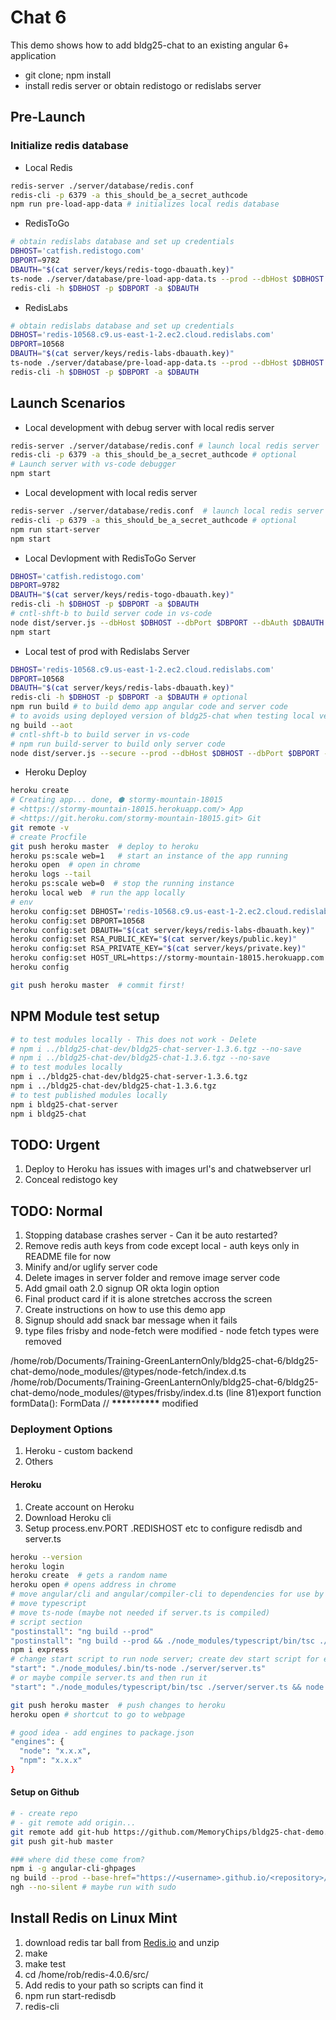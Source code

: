 # Chat 6

This demo shows how to add bldg25-chat to an existing angular 6+ application

- git clone; npm install
- install redis server or obtain redistogo or redislabs server

## Pre-Launch

### Initialize redis database

- Local Redis

```bash
redis-server ./server/database/redis.conf
redis-cli -p 6379 -a this_should_be_a_secret_authcode
npm run pre-load-app-data # initializes local redis database
```

- RedisToGo

```bash
# obtain redislabs database and set up credentials
DBHOST='catfish.redistogo.com'
DBPORT=9782
DBAUTH="$(cat server/keys/redis-togo-dbauath.key)"
ts-node ./server/database/pre-load-app-data.ts --prod --dbHost $DBHOST --dbPort $DBPORT --dbAuth $DBAUTH
redis-cli -h $DBHOST -p $DBPORT -a $DBAUTH
```

- RedisLabs

```bash
# obtain redislabs database and set up credentials
DBHOST='redis-10568.c9.us-east-1-2.ec2.cloud.redislabs.com'
DBPORT=10568
DBAUTH="$(cat server/keys/redis-labs-dbauath.key)"
ts-node ./server/database/pre-load-app-data.ts --prod --dbHost $DBHOST --dbPort $DBPORT --dbAuth $DBAUTH
redis-cli -h $DBHOST -p $DBPORT -a $DBAUTH
```

## Launch Scenarios

- Local development with debug server with local redis server

```bash
redis-server ./server/database/redis.conf # launch local redis server
redis-cli -p 6379 -a this_should_be_a_secret_authcode # optional
# Launch server with vs-code debugger
npm start
```

- Local development with local redis server

```bash
redis-server ./server/database/redis.conf  # launch local redis server
redis-cli -p 6379 -a this_should_be_a_secret_authcode # optional
npm run start-server
npm start
```

- Local Devlopment with RedisToGo Server

```bash
DBHOST='catfish.redistogo.com'
DBPORT=9782
DBAUTH="$(cat server/keys/redis-togo-dbauath.key)"
redis-cli -h $DBHOST -p $DBPORT -a $DBAUTH
# cntl-shft-b to build server code in vs-code
node dist/server.js --dbHost $DBHOST --dbPort $DBPORT --dbAuth $DBAUTH
npm start
```

- Local test of prod with Redislabs Server

```bash
DBHOST='redis-10568.c9.us-east-1-2.ec2.cloud.redislabs.com'
DBPORT=10568
DBAUTH="$(cat server/keys/redis-labs-dbauath.key)"
redis-cli -h $DBHOST -p $DBPORT -a $DBAUTH # optional
npm run build # to build demo app angular code and server code
# to avoids using deployed version of bldg25-chat when testing local version of packages:
ng build --aot
# cntl-shft-b to build server in vs-code
# npm run build-server to build only server code
node dist/server.js --secure --prod --dbHost $DBHOST --dbPort $DBPORT --dbAuth $DBAUTH
```

- Heroku Deploy

```bash
heroku create
# Creating app... done, ⬢ stormy-mountain-18015
# <https://stormy-mountain-18015.herokuapp.com/> App
# <https://git.heroku.com/stormy-mountain-18015.git> Git
git remote -v
# create Procfile
git push heroku master  # deploy to heroku
heroku ps:scale web=1   # start an instance of the app running
heroku open  # open in chrome
heroku logs --tail
heroku ps:scale web=0  # stop the running instance
heroku local web  # run the app locally
# env
heroku config:set DBHOST='redis-10568.c9.us-east-1-2.ec2.cloud.redislabs.com'
heroku config:set DBPORT=10568
heroku config:set DBAUTH="$(cat server/keys/redis-labs-dbauath.key)"
heroku config:set RSA_PUBLIC_KEY="$(cat server/keys/public.key)"
heroku config:set RSA_PRIVATE_KEY="$(cat server/keys/private.key)"
heroku config:set HOST_URL=https://stormy-mountain-18015.herokuapp.com
heroku config

git push heroku master  # commit first!
```

## NPM Module test setup

```bash
# to test modules locally - This does not work - Delete
# npm i ../bldg25-chat-dev/bldg25-chat-server-1.3.6.tgz --no-save
# npm i ../bldg25-chat-dev/bldg25-chat-1.3.6.tgz --no-save
# to test modules locally
npm i ../bldg25-chat-dev/bldg25-chat-server-1.3.6.tgz
npm i ../bldg25-chat-dev/bldg25-chat-1.3.6.tgz
# to test published modules locally
npm i bldg25-chat-server
npm i bldg25-chat
```

## TODO: Urgent

1.  Deploy to Heroku has issues with images url's and chatwebserver url
1.  Conceal redistogo key

## TODO: Normal

1.  Stopping database crashes server - Can it be auto restarted?
2.  Remove redis auth keys from code except local - auth keys only in README file for now
3.  Minify and/or uglify server code
4.  Delete images in server folder and remove image server code
5.  Add gmail oath 2.0 signup OR okta login option
6.  Final product card if it is alone stretches accross the screen
7.  Create instructions on how to use this demo app
8.  Signup should add snack bar message when it fails
9.  type files frisby and node-fetch were modified - node fetch types were removed

/home/rob/Documents/Training-GreenLanternOnly/bldg25-chat-6/bldg25-chat-demo/node_modules/@types/node-fetch/index.d.ts
/home/rob/Documents/Training-GreenLanternOnly/bldg25-chat-6/bldg25-chat-demo/node_modules/@types/frisby/index.d.ts
(line 81)export function formData(): FormData // **\*\*\*\***\*\***\*\*\*\*** modified

### Deployment Options

1.  Heroku - custom backend
2.  Others

#### Heroku

1.  Create account on Heroku
2.  Download Heroku cli
3.  Setup process.env.PORT .REDISHOST etc to configure redisdb and server.ts

```bash
heroku --version
heroku login
heroku create  # gets a random name
heroku open # opens address in chrome
# move angular/cli and angular/compiler-cli to dependencies for use by heroku
# move typescript
# move ts-node (maybe not needed if server.ts is compiled)
# script section
"postinstall": "ng build --prod"
"postinstall": "ng build --prod && ./node_modules/typescript/bin/tsc ./server/server.ts"
npm i express
# change start script to run node server; create dev start script for existing start
"start": "./node_modules/.bin/ts-node ./server/server.ts"
# or maybe compile server.ts and then run it
"start": "./node_modules/typescript/bin/tsc ./server/server.ts && node server.js"

git push heroku master  # push changes to heroku
heroku open # shortcut to go to webpage

# good idea - add engines to package.json
"engines": {
  "node": "x.x.x",
  "npm": "x.x.x"
}
```

#### Setup on Github

```bash
# - create repo
# - git remote add origin...
git remote add git-hub https://github.com/MemoryChips/bldg25-chat-demo.git
git push git-hub master

### where did these come from?
npm i -g angular-cli-ghpages
ng build --prod --base-href="https://<username>.github.io/<repository>/" # trailing / important
ngh --no-silent # maybe run with sudo
```

## Install Redis on Linux Mint

1.  download redis tar ball from [Redis.io](https://redis.io/) and unzip
2.  make
3.  make test
4.  cd /home/rob/redis-4.0.6/src/
5.  Add redis to your path so scripts can find it
6.  npm run start-redisdb
7.  redis-cli
